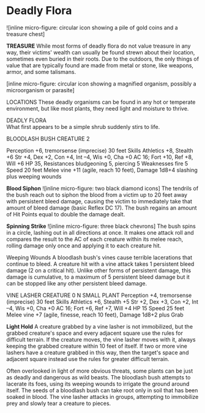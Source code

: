 # Deadly Flora

![inline micro-figure: circular icon showing a pile of gold coins and a treasure chest]

**TREASURE**
While most forms of deadly flora do not value treasure in any way, their victims' wealth can usually be found strewn about their location, sometimes even buried in their roots. Due to the outdoors, the only things of value that are typically found are made from metal or stone, like weapons, armor, and some talismans.

[inline micro-figure: circular icon showing a magnified organism, possibly a microorganism or parasite]

LOCATIONS
These deadly organisms can be found
in any hot or temperate environment,
but like most plants, they need light
and moisture to thrive.

DEADLY FLORA  
What first appears to be a simple shrub suddenly stirs to life.

BLOODLASH BUSH                                  CREATURE 2

Perception +6, tremorsense (imprecise) 30 feet
Skills Athletics +8, Stealth +6
Str +4, Dex +2, Con +4, Int –4, Wis +0, Cha +0
AC 16; Fort +10, Ref +8, Will +6
HP 35, Resistances bludgeoning 5, piercing 5 Weaknesses fire 5
Speed 20 feet
Melee vine +11 (agile, reach 10 feet), Damage 1d8+4 slashing plus weeping wounds

**Blood Siphon** ![inline micro-figure: two black diamond icons] The tendrils of the bush reach out to siphon the blood from a victim up to 20 feet away with persistent bleed damage, causing the victim to immediately take that amount of bleed damage (basic Reflex DC 17). The bush regains an amount of Hit Points equal to double the damage dealt.

**Spinning Strike** ![inline micro-figure: three black chevrons] The bush spins in a circle, lashing out in all directions at once. It makes one attack roll and compares the result to the AC of each creature within its melee reach, rolling damage only once and applying it to each creature hit.

Weeping Wounds A bloodlash bush's vines cause terrible lacerations that continue to bleed. A creature hit with a vine attack takes 1 persistent bleed damage (2 on a critical hit). Unlike other forms of persistent damage, this damage is cumulative, to a maximum of 5 persistent bleed damage but it can be stopped like any other persistent bleed damage.

VINE LASHER CREATURE 0
N SMALL PLANT
Perception +4, tremorsense (imprecise) 30 feet
Skills Athletics +6, Stealth +5
Str +2, Dex +3, Con +2, Int –4, Wis +0, Cha +0
AC 16; Fort +6, Ref +7, Will +4
HP 15
Speed 25 feet
Melee vine +7 (agile, finesse, reach 10 feet), Damage 1d8+2 plus Grab

**Light Hold** A creature grabbed by a vine lasher is not immobilized, but the grabbed creature's space and every adjacent square use the rules for difficult terrain. If the creature moves, the vine lasher moves with it, always keeping the grabbed creature within 10 feet of itself. If two or more vine lashers have a creature grabbed in this way, then the target's space and adjacent square instead use the rules for greater difficult terrain.

Often overlooked in light of more obvious threats, some plants can be just as deadly and dangerous as wild beasts.
    The bloodlash bush attempts to lacerate its foes, using its weeping wounds to irrigate the ground around itself. The seeds of a bloodlash bush can take root only in soil that has been soaked in blood.
    The vine lasher attacks in groups, attempting to immobilize prey and slowly tear a creature to pieces.